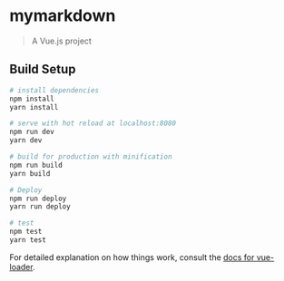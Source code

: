 # mymarkdown

> A Vue.js project

## Build Setup

``` bash
# install dependencies
npm install
yarn install

# serve with hot reload at localhost:8080
npm run dev
yarn dev

# build for production with minification
npm run build
yarn build

# Deploy
npm run deploy
yarn run deploy

# test
npm test
yarn test
```

For detailed explanation on how things work, consult the [docs for vue-loader](http://vuejs.github.io/vue-loader).
